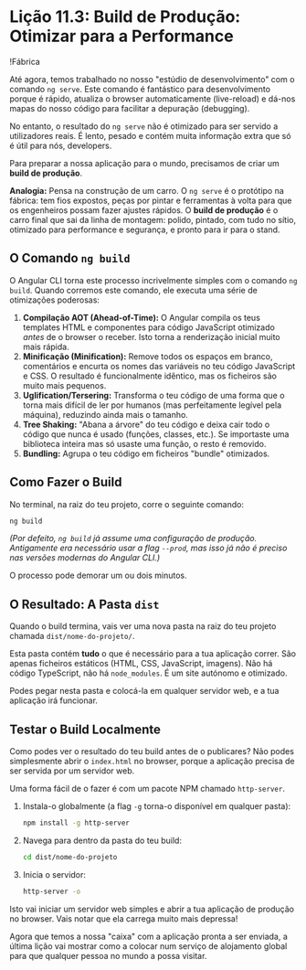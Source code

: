 # Lição 11.3: Build de Produção: Otimizar para a Performance

!Fábrica

Até agora, temos trabalhado no nosso "estúdio de desenvolvimento" com o comando `ng serve`. Este comando é fantástico para desenvolvimento porque é rápido, atualiza o browser automaticamente (live-reload) e dá-nos mapas do nosso código para facilitar a depuração (debugging).

No entanto, o resultado do `ng serve` não é otimizado para ser servido a utilizadores reais. É lento, pesado e contém muita informação extra que só é útil para nós, developers.

Para preparar a nossa aplicação para o mundo, precisamos de criar um **build de produção**.

**Analogia:** Pensa na construção de um carro. O `ng serve` é o protótipo na fábrica: tem fios expostos, peças por pintar e ferramentas à volta para que os engenheiros possam fazer ajustes rápidos. O **build de produção** é o carro final que sai da linha de montagem: polido, pintado, com tudo no sítio, otimizado para performance e segurança, e pronto para ir para o stand.

## O Comando `ng build`

O Angular CLI torna este processo incrivelmente simples com o comando `ng build`. Quando corremos este comando, ele executa uma série de otimizações poderosas:

1.  **Compilação AOT (Ahead-of-Time):** O Angular compila os teus templates HTML e componentes para código JavaScript otimizado *antes* de o browser o receber. Isto torna a renderização inicial muito mais rápida.
2.  **Minificação (Minification):** Remove todos os espaços em branco, comentários e encurta os nomes das variáveis no teu código JavaScript e CSS. O resultado é funcionalmente idêntico, mas os ficheiros são muito mais pequenos.
3.  **Uglification/Tersering:** Transforma o teu código de uma forma que o torna mais difícil de ler por humanos (mas perfeitamente legível pela máquina), reduzindo ainda mais o tamanho.
4.  **Tree Shaking:** "Abana a árvore" do teu código e deixa cair todo o código que nunca é usado (funções, classes, etc.). Se importaste uma biblioteca inteira mas só usaste uma função, o resto é removido.
5.  **Bundling:** Agrupa o teu código em ficheiros "bundle" otimizados.

## Como Fazer o Build

No terminal, na raiz do teu projeto, corre o seguinte comando:

```sh
ng build
```

*(Por defeito, `ng build` já assume uma configuração de produção. Antigamente era necessário usar a flag `--prod`, mas isso já não é preciso nas versões modernas do Angular CLI.)*

O processo pode demorar um ou dois minutos.

## O Resultado: A Pasta `dist`

Quando o build termina, vais ver uma nova pasta na raiz do teu projeto chamada `dist/nome-do-projeto/`.

Esta pasta contém **tudo** o que é necessário para a tua aplicação correr. São apenas ficheiros estáticos (HTML, CSS, JavaScript, imagens). Não há código TypeScript, não há `node_modules`. É um site autónomo e otimizado.

Podes pegar nesta pasta e colocá-la em qualquer servidor web, e a tua aplicação irá funcionar.

## Testar o Build Localmente

Como podes ver o resultado do teu build antes de o publicares? Não podes simplesmente abrir o `index.html` no browser, porque a aplicação precisa de ser servida por um servidor web.

Uma forma fácil de o fazer é com um pacote NPM chamado `http-server`.

1.  Instala-o globalmente (a flag `-g` torna-o disponível em qualquer pasta):
    ```sh
    npm install -g http-server
    ```
2.  Navega para dentro da pasta do teu build:
    ```sh
    cd dist/nome-do-projeto
    ```
3.  Inicia o servidor:
    ```sh
    http-server -o
    ```

Isto vai iniciar um servidor web simples e abrir a tua aplicação de produção no browser. Vais notar que ela carrega muito mais depressa!

Agora que temos a nossa "caixa" com a aplicação pronta a ser enviada, a última lição vai mostrar como a colocar num serviço de alojamento global para que qualquer pessoa no mundo a possa visitar.